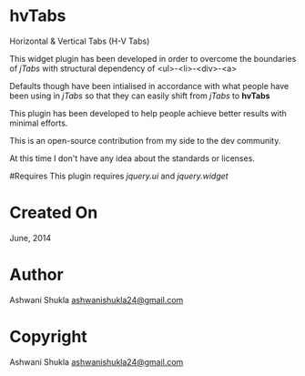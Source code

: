 # hvTabs
Horizontal & Vertical Tabs (H-V Tabs)

This widget plugin has been developed in order to overcome the boundaries of *jTabs* with structural dependency of &lt;ul>-&lt;li>-&lt;div>-&lt;a>

Defaults though have been intialised in accordance with what people have been using in *jTabs* so that they can easily shift from *jTabs* to **hvTabs**

This plugin has been developed to help people achieve better results with minimal efforts.

This is an open-source contribution from my side to the dev community.

At this time I don't have any idea about the standards or licenses.

#Requires
This plugin requires *jquery.ui* and *jquery.widget*
# Created On
June, 2014
# Author
Ashwani Shukla <ashwanishukla24@gmail.com>
# Copyright
Ashwani Shukla <ashwanishukla24@gmail.com>
